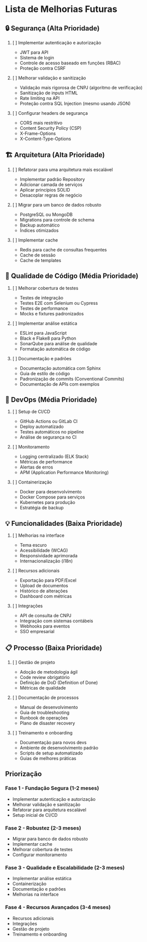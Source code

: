 # Lista de Melhorias Futuras

## 🔒 Segurança (Alta Prioridade)

1. [ ] Implementar autenticação e autorização
   - JWT para API
   - Sistema de login
   - Controle de acesso baseado em funções (RBAC)
   - Proteção contra CSRF

2. [ ] Melhorar validação e sanitização
   - Validação mais rigorosa de CNPJ (algoritmo de verificação)
   - Sanitização de inputs HTML
   - Rate limiting na API
   - Proteção contra SQL Injection (mesmo usando JSON)

3. [ ] Configurar headers de segurança
   - CORS mais restritivo
   - Content Security Policy (CSP)
   - X-Frame-Options
   - X-Content-Type-Options

## 🏗️ Arquitetura (Alta Prioridade)

1. [ ] Refatorar para uma arquitetura mais escalável
   - Implementar padrão Repository
   - Adicionar camada de serviços
   - Aplicar princípios SOLID
   - Desacoplar regras de negócio

2. [ ] Migrar para um banco de dados robusto
   - PostgreSQL ou MongoDB
   - Migrations para controle de schema
   - Backup automático
   - Índices otimizados

3. [ ] Implementar cache
   - Redis para cache de consultas frequentes
   - Cache de sessão
   - Cache de templates

## 🧪 Qualidade de Código (Média Prioridade)

1. [ ] Melhorar cobertura de testes
   - Testes de integração
   - Testes E2E com Selenium ou Cypress
   - Testes de performance
   - Mocks e fixtures padronizados

2. [ ] Implementar análise estática
   - ESLint para JavaScript
   - Black e Flake8 para Python
   - SonarQube para análise de qualidade
   - Formatação automática de código

3. [ ] Documentação e padrões
   - Documentação automática com Sphinx
   - Guia de estilo de código
   - Padronização de commits (Conventional Commits)
   - Documentação de APIs com exemplos

## 🚀 DevOps (Média Prioridade)

1. [ ] Setup de CI/CD
   - GitHub Actions ou GitLab CI
   - Deploy automatizado
   - Testes automáticos no pipeline
   - Análise de segurança no CI

2. [ ] Monitoramento
   - Logging centralizado (ELK Stack)
   - Métricas de performance
   - Alertas de erros
   - APM (Application Performance Monitoring)

3. [ ] Containerização
   - Docker para desenvolvimento
   - Docker Compose para serviços
   - Kubernetes para produção
   - Estratégia de backup

## 💡 Funcionalidades (Baixa Prioridade)

1. [ ] Melhorias na interface
   - Tema escuro
   - Acessibilidade (WCAG)
   - Responsividade aprimorada
   - Internacionalização (i18n)

2. [ ] Recursos adicionais
   - Exportação para PDF/Excel
   - Upload de documentos
   - Histórico de alterações
   - Dashboard com métricas

3. [ ] Integrações
   - API de consulta de CNPJ
   - Integração com sistemas contábeis
   - Webhooks para eventos
   - SSO empresarial

## 📋 Processo (Baixa Prioridade)

1. [ ] Gestão de projeto
   - Adoção de metodologia ágil
   - Code review obrigatório
   - Definição de DoD (Definition of Done)
   - Métricas de qualidade

2. [ ] Documentação de processos
   - Manual de desenvolvimento
   - Guia de troubleshooting
   - Runbook de operações
   - Plano de disaster recovery

3. [ ] Treinamento e onboarding
   - Documentação para novos devs
   - Ambiente de desenvolvimento padrão
   - Scripts de setup automatizado
   - Guias de melhores práticas

## Priorização

### Fase 1 - Fundação Segura (1-2 meses)
- Implementar autenticação e autorização
- Melhorar validação e sanitização
- Refatorar para arquitetura escalável
- Setup inicial de CI/CD

### Fase 2 - Robustez (2-3 meses)
- Migrar para banco de dados robusto
- Implementar cache
- Melhorar cobertura de testes
- Configurar monitoramento

### Fase 3 - Qualidade e Escalabilidade (2-3 meses)
- Implementar análise estática
- Containerização
- Documentação e padrões
- Melhorias na interface

### Fase 4 - Recursos Avançados (3-4 meses)
- Recursos adicionais
- Integrações
- Gestão de projeto
- Treinamento e onboarding